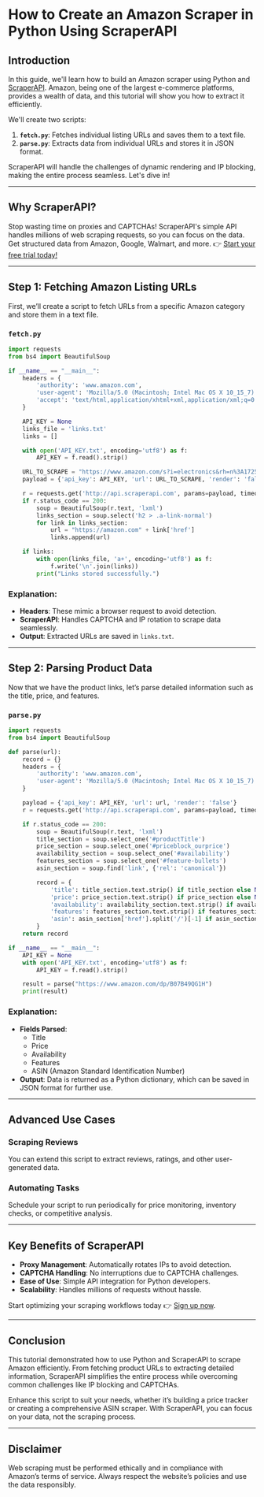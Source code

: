 
# How to Create an Amazon Scraper in Python Using ScraperAPI

## Introduction

In this guide, we'll learn how to build an Amazon scraper using Python and [ScraperAPI](https://bit.ly/Scraperapi). Amazon, being one of the largest e-commerce platforms, provides a wealth of data, and this tutorial will show you how to extract it efficiently.

We'll create two scripts:
1. **`fetch.py`**: Fetches individual listing URLs and saves them to a text file.
2. **`parse.py`**: Extracts data from individual URLs and stores it in JSON format.

ScraperAPI will handle the challenges of dynamic rendering and IP blocking, making the entire process seamless. Let's dive in!

---

## Why ScraperAPI?

Stop wasting time on proxies and CAPTCHAs! ScraperAPI's simple API handles millions of web scraping requests, so you can focus on the data. Get structured data from Amazon, Google, Walmart, and more. 👉 [Start your free trial today!](https://bit.ly/Scraperapi)

---

## Step 1: Fetching Amazon Listing URLs

First, we’ll create a script to fetch URLs from a specific Amazon category and store them in a text file.

### `fetch.py`

```python
import requests
from bs4 import BeautifulSoup

if __name__ == "__main__":
    headers = {
        'authority': 'www.amazon.com',
        'user-agent': 'Mozilla/5.0 (Macintosh; Intel Mac OS X 10_15_7) AppleWebKit/537.36 (KHTML, like Gecko) Chrome/86.0.4240.183 Safari/537.36',
        'accept': 'text/html,application/xhtml+xml,application/xml;q=0.9,image/avif,image/webp,image/apng,*/*;q=0.8',
    }

    API_KEY = None
    links_file = 'links.txt'
    links = []

    with open('API_KEY.txt', encoding='utf8') as f:
        API_KEY = f.read().strip()

    URL_TO_SCRAPE = "https://www.amazon.com/s?i=electronics&rh=n%3A172541"
    payload = {'api_key': API_KEY, 'url': URL_TO_SCRAPE, 'render': 'false'}

    r = requests.get('http://api.scraperapi.com', params=payload, timeout=60)
    if r.status_code == 200:
        soup = BeautifulSoup(r.text, 'lxml')
        links_section = soup.select('h2 > .a-link-normal')
        for link in links_section:
            url = "https://amazon.com" + link['href']
            links.append(url)

    if links:
        with open(links_file, 'a+', encoding='utf8') as f:
            f.write('\n'.join(links))
        print("Links stored successfully.")
```

### Explanation:
- **Headers**: These mimic a browser request to avoid detection.
- **ScraperAPI**: Handles CAPTCHA and IP rotation to scrape data seamlessly.
- **Output**: Extracted URLs are saved in `links.txt`.

---

## Step 2: Parsing Product Data

Now that we have the product links, let’s parse detailed information such as the title, price, and features.

### `parse.py`

```python
import requests
from bs4 import BeautifulSoup

def parse(url):
    record = {}
    headers = {
        'authority': 'www.amazon.com',
        'user-agent': 'Mozilla/5.0 (Macintosh; Intel Mac OS X 10_15_7) AppleWebKit/537.36 (KHTML, like Gecko) Chrome/86.0.4240.183 Safari/537.36',
    }

    payload = {'api_key': API_KEY, 'url': url, 'render': 'false'}
    r = requests.get('http://api.scraperapi.com', params=payload, timeout=60)

    if r.status_code == 200:
        soup = BeautifulSoup(r.text, 'lxml')
        title_section = soup.select_one('#productTitle')
        price_section = soup.select_one('#priceblock_ourprice')
        availability_section = soup.select_one('#availability')
        features_section = soup.select_one('#feature-bullets')
        asin_section = soup.find('link', {'rel': 'canonical'})

        record = {
            'title': title_section.text.strip() if title_section else None,
            'price': price_section.text.strip() if price_section else None,
            'availability': availability_section.text.strip() if availability_section else None,
            'features': features_section.text.strip() if features_section else None,
            'asin': asin_section['href'].split('/')[-1] if asin_section else None,
        }
    return record

if __name__ == "__main__":
    API_KEY = None
    with open('API_KEY.txt', encoding='utf8') as f:
        API_KEY = f.read().strip()

    result = parse("https://www.amazon.com/dp/B07B49QG1H")
    print(result)
```

### Explanation:
- **Fields Parsed**:
  - Title
  - Price
  - Availability
  - Features
  - ASIN (Amazon Standard Identification Number)
- **Output**: Data is returned as a Python dictionary, which can be saved in JSON format for further use.

---

## Advanced Use Cases

### Scraping Reviews
You can extend this script to extract reviews, ratings, and other user-generated data.

### Automating Tasks
Schedule your script to run periodically for price monitoring, inventory checks, or competitive analysis.

---

## Key Benefits of ScraperAPI

- **Proxy Management**: Automatically rotates IPs to avoid detection.
- **CAPTCHA Handling**: No interruptions due to CAPTCHA challenges.
- **Ease of Use**: Simple API integration for Python developers.
- **Scalability**: Handles millions of requests without hassle.

Start optimizing your scraping workflows today 👉 [Sign up now](https://bit.ly/Scraperapi).

---

## Conclusion

This tutorial demonstrated how to use Python and ScraperAPI to scrape Amazon efficiently. From fetching product URLs to extracting detailed information, ScraperAPI simplifies the entire process while overcoming common challenges like IP blocking and CAPTCHAs.

Enhance this script to suit your needs, whether it’s building a price tracker or creating a comprehensive ASIN scraper. With ScraperAPI, you can focus on your data, not the scraping process.

---

## Disclaimer

Web scraping must be performed ethically and in compliance with Amazon’s terms of service. Always respect the website’s policies and use the data responsibly.
